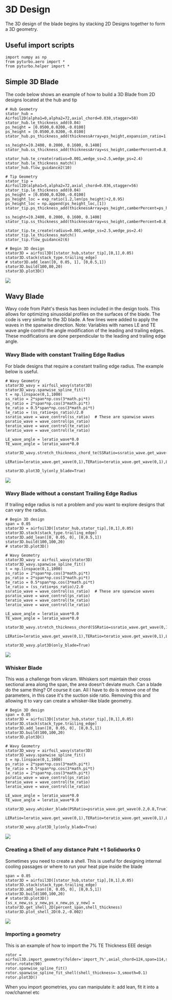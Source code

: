 # 3D Design

The 3D design of the blade begins by stacking 2D Designs together to form a 3D geometry.
## Useful import scripts

```
import numpy as np
from pyturbo.aero import *
from pyturbo.helper import *
```


## Simple 3D Blade 
The code below shows an example of how to build a 3D Blade from 2D designs located at the hub and tip

```
# Hub Geometry
stator_hub = Airfoil2D(alpha1=0,alpha2=72,axial_chord=0.038,stagger=58)
stator_hub.le_thickness_add(0.04)
ps_height = [0.0500,0.0200,-0.0100]
ps_height = [0.0500,0.0200,-0.0100]
stator_hub.ps_thickness_add(thicknessArray=ps_height,expansion_ratio=1.2) 

ss_height=[0.2400, 0.2000, 0.1600, 0.1400]
stator_hub.ss_thickness_add(thicknessArray=ss_height,camberPercent=0.8,expansion_ratio=1.2)

stator_hub.te_create(radius=0.001,wedge_ss=2.5,wedge_ps=2.4)
stator_hub.le_thickness_match()
stator_hub.flow_guidance2(10)

# Tip Geometry
stator_tip = Airfoil2D(alpha1=5,alpha2=72,axial_chord=0.036,stagger=56)
stator_tip.le_thickness_add(0.04)
ps_height = [0.0500,0.0200,-0.0100]
ps_height_loc = exp_ratio(1.2,len(ps_height)+2,0.95)
ps_height_loc = np.append(ps_height_loc,[1])
stator_tip.ps_thickness_add(thicknessArray=ps_height,camberPercent=ps_height_loc)

ss_height=[0.2400, 0.2000, 0.1600, 0.1400]
stator_tip.ss_thickness_add(thicknessArray=ss_height,camberPercent=0.8,expansion_ratio=1.2)

stator_tip.te_create(radius=0.001,wedge_ss=2.5,wedge_ps=2.4)
stator_tip.le_thickness_match()
stator_tip.flow_guidance2(6)

# Begin 3D design
stator3D = airfoil3D([stator_hub,stator_tip],[0,1],0.05)
stator3D.stack(stack_type.trailing_edge)
# stator3D.add_lean([0, 0.05, 1], [0,0.5,1])
stator3D.build(100,80,20)
stator3D.plot3D()
```

![](https://gitlab.grc.nasa.gov/lte-turbo/pyturbo/-/tree/master/pyturbo/wiki/3D_design/stator_3D.png)

## Wavy Blade
Wavy code from Paht's thesis has been included in the design tools. This allows for optimizing sinusoidal profiles on the surfaces of the blade.
The code is very similar to the 3D blade. A few lines were added to apply the waves in the spanwise direction.
Note: Variables with names LE and TE wave angle control the angle modification of the leading and trailing edges. 
These modifications are done perpendicular to the leading and trailing edge angle.


### Wavy Blade with constant Trailing Edge Radius
For blade designs that require a constant trailing edge radius. The example below is useful.

```
# Wavy Geometry
stator3D_wavy = airfoil_wavy(stator3D)
stator3D_wavy.spanwise_spline_fit()
t = np.linspace(0,1,1000)
ss_ratio = 2*span*np.cos(3*math.pi*t)
ps_ratio = 2*span*np.cos(3*math.pi*t)
te_ratio = 0.5*span*np.cos(3*math.pi*t)
le_ratio = (ss_ratio+ps_ratio)/2.0
ssratio_wave = wave_control(ss_ratio)  # These are spanwise waves
psratio_wave = wave_control(ps_ratio)  
teratio_wave = wave_control(te_ratio)
leratio_wave = wave_control(le_ratio)

LE_wave_angle = leratio_wave*0.0
TE_wave_angle = leratio_wave*0.0

stator3D_wavy.stretch_thickness_chord_te(SSRatio=ssratio_wave.get_wave(0,1),PSRatio=psratio_wave.get_wave(0.2,0.8,True),
    LERatio=leratio_wave.get_wave(0,1),TERatio=teratio_wave.get_wave(0,1),LE_wave_angle=LE_wave_angle,TE_wave_angle=TE_wave_angle,TE_smooth=0.90)

stator3D.plot3D_ly(only_blade=True)
```

![](https://gitlab.grc.nasa.gov/lte-turbo/pyturbo/-/tree/master/pyturbo/wiki/3D_design/stator3D_wavy_const_te_radius.PNG)


### Wavy Blade without a constant Trailing Edge Radius
If trailing edge radius is not a problem and you want to explore designs that can vary the radius.

```
# Begin 3D design
span = 0.05
stator3D = airfoil3D([stator_hub,stator_tip],[0,1],0.05)
stator3D.stack(stack_type.trailing_edge)
stator3D.add_lean([0, 0.05, 0], [0,0.5,1])
stator3D.build(100,100,20)
# stator3D.plot3D()

# Wavy Geometry
stator3D_wavy = airfoil_wavy(stator3D)
stator3D_wavy.spanwise_spline_fit()
t = np.linspace(0,1,1000)
ss_ratio = 2*span*np.cos(3*math.pi*t)
ps_ratio = 2*span*np.cos(3*math.pi*t)
te_ratio = 0.5*span*np.cos(3*math.pi*t)
le_ratio = (ss_ratio+ps_ratio)/2.0
ssratio_wave = wave_control(ss_ratio)  # These are spanwise waves
psratio_wave = wave_control(ps_ratio)  
teratio_wave = wave_control(te_ratio)
leratio_wave = wave_control(le_ratio)

LE_wave_angle = leratio_wave*0.0
TE_wave_angle = leratio_wave*0.0

stator3D_wavy.stretch_thickness_chord(SSRatio=ssratio_wave.get_wave(0,1),PSRatio=psratio_wave.get_wave(0.2,0.8,True),
    LERatio=leratio_wave.get_wave(0,1),TERatio=teratio_wave.get_wave(0,1),LE_wave_angle=LE_wave_angle,TE_wave_angle=TE_wave_angle,TE_smooth=0.5)

stator3D_wavy.plot3D(only_blade=True)
```

![](https://gitlab.grc.nasa.gov/lte-turbo/pyturbo/-/tree/master/pyturbo/wiki/3D_design/stator3D_wavy_variable_te_radius.PNG)

### Whisker Blade
This was a challenge from vikram. Whiskers sort maintain their cross sectional area along the span, the area doesn't deviate much. Can a blade do the same thing?
Of course it can. All I have to do is remove one of the parameters, in this case it's the suction side ratio. Removing this and allowing it to vary can create a whisker-like blade geometry.

```
# Begin 3D design
span = 0.05
stator3D = airfoil3D([stator_hub,stator_tip],[0,1],0.05)
stator3D.stack(stack_type.trailing_edge)
stator3D.add_lean([0, 0.05, 0], [0,0.5,1])
stator3D.build(100,100,20)
stator3D.plot3D()

# Wavy Geometry
stator3D_wavy = airfoil_wavy(stator3D)
stator3D_wavy.spanwise_spline_fit()
t = np.linspace(0,1,1000)
ps_ratio = 2*span*np.cos(3*math.pi*t)
te_ratio = 0.5*span*np.cos(3*math.pi*t)
le_ratio = 2*span*np.cos(3*math.pi*t)
psratio_wave = wave_control(ps_ratio)  
teratio_wave = wave_control(te_ratio)
leratio_wave = wave_control(le_ratio)

LE_wave_angle = leratio_wave*0.0
TE_wave_angle = leratio_wave*0.0

stator3D_wavy.whisker_blade(PSRatio=psratio_wave.get_wave(0.2,0.8,True),
    LERatio=leratio_wave.get_wave(0,1),TERatio=teratio_wave.get_wave(0,1),LE_wave_angle=LE_wave_angle,TE_wave_angle=TE_wave_angle,TE_smooth=0.9)

stator3D_wavy.plot3D_ly(only_blade=True)
```

![](https://gitlab.grc.nasa.gov/lte-turbo/pyturbo/-/tree/master/pyturbo/wiki/3D_design/stator3D_whisker.PNG)

### Creating a Shell of any distance Paht +1 Solidworks 0 
Sometimes you need to create a shell. This is useful for designing internal cooling passages or where to run your heat pipe inside the blade

```
span = 0.05
stator3D = airfoil3D([stator_hub,stator_tip],[0,1],0.05)
stator3D.stack(stack_type.trailing_edge)
stator3D.add_lean([0, 0.05, 0], [0,0.5,1])
stator3D.build(100,100,20)
# stator3D.plot3D()
[ss_x_new,ss_y_new,ps_x_new,ps_y_new] = stator3D.get_shell_2D(percent_span,shell_thickness)
stator3D.plot_shell_2D(0.2,-0.002)
```

![](https://gitlab.grc.nasa.gov/lte-turbo/pyturbo/-/tree/master/pyturbo/wiki/3D_design/stator3D_shell.png)


### Importing a geometry
This is an example of how to import the 7% TE Thickness EEE design
```
rotor = airfoil3D.import_geometry(folder='import_7%',axial_chord=124,span=114,ss_ps_split=105)
rotor.rotate(90)
rotor.spanwise_spline_fit()
rotor.spanwise_spline_fit_shell(shell_thickness=-3,smooth=0.1)
rotor.plot3D()
```

When you import geometries, you can manipulate it: add lean, fit it into a row/channel etc



